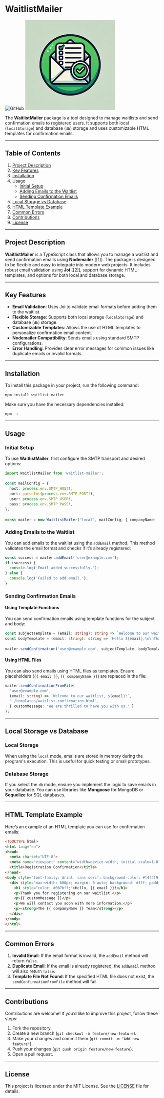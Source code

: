 # WaitlistMailer

![GitHub](https://img.shields.io/badge/license-MIT-blue.svg) <img title="" src="WaitlistMailer.webp" alt="Version" width="294" data-align="center">

The **WaitlistMailer** package is a tool designed to manage waitlists and send confirmation emails to registered users. It supports both local (`localStorage`) and database (`db`) storage and uses customizable HTML templates for confirmation emails.

---

## Table of Contents

1. [Project Description](#project-description)
2. [Key Features](#key-features)
3. [Installation](#installation)
4. [Usage](#usage)
   - [Initial Setup](#initial-setup)
   - [Adding Emails to the Waitlist](#adding-emails-to-the-waitlist)
   - [Sending Confirmation Emails](#sending-confirmation-emails)
5. [Local Storage vs Database](#local-storage-vs-database)
6. [HTML Template Example](#html-template-example)
7. [Common Errors](#common-errors)
8. [Contributions](#contributions)
9. [License](#license)

---

## Project Description

**WaitlistMailer** is a TypeScript class that allows you to manage a waitlist and send confirmation emails using **Nodemailer** [[1]]. The package is designed to be flexible and easy to integrate into modern web projects. It includes robust email validation using **Joi** [[2]], support for dynamic HTML templates, and options for both local and database storage.

---

## Key Features

- **Email Validation**: Uses Joi to validate email formats before adding them to the waitlist.
- **Flexible Storage**: Supports both local storage (`localStorage`) and database (`db`) storage.
- **Customizable Templates**: Allows the use of HTML templates to personalize confirmation email content.
- **Nodemailer Compatibility**: Sends emails using standard SMTP configurations.
- **Error Handling**: Provides clear error messages for common issues like duplicate emails or invalid formats.

---

## Installation

To install this package in your project, run the following command:

```bash
npm install waitlist-mailer
```

Make sure you have the necessary dependencies installed:

```bash
npm -i
```

---

## Usage

### Initial Setup

To use **WaitlistMailer**, first configure the SMTP transport and desired options:

```typescript
import WaitlistMailer from 'waitlist-mailer';

const mailConfig = {
  host: process.env.SMTP_HOST!,
  port: parseInt(process.env.SMTP_PORT!),
  user: process.env.SMTP_USER!,
  pass: process.env.SMTP_PASS!,
};

const mailer = new WaitlistMailer('local', mailConfig, { companyName: 'Your Company Name' });
```

### Adding Emails to the Waitlist

You can add emails to the waitlist using the `addEmail` method. This method validates the email format and checks if it’s already registered:

```typescript
const success = mailer.addEmail('user@example.com');
if (success) {
  console.log('Email added successfully.');
} else {
  console.log('Failed to add email.');
}
```

### Sending Confirmation Emails

#### Using Template Functions

You can send confirmation emails using template functions for the subject and body:

```typescript
const subjectTemplate = (email: string): string => `Welcome to our waitlist, ${email}!`;
const bodyTemplate = (email: string): string => `Hello ${email},\n\nThank you for registering on our waitlist.`;

mailer.sendConfirmation('user@example.com', subjectTemplate, bodyTemplate);
```

#### Using HTML Files

You can also send emails using HTML files as templates. Ensure placeholders (`{{ email }}`, `{{ companyName }}`) are replaced in the file:

```typescript
mailer.sendConfirmationFromFile(
  'user@example.com',
  (email: string) => `Welcome to our waitlist, ${email}!`,
  './templates/waitlist-confirmation.html',
  { customMessage: 'We are thrilled to have you with us.' }
);
```

---

## Local Storage vs Database

### Local Storage

When using the `local` mode, emails are stored in memory during the program's execution. This is useful for quick testing or small prototypes.

### Database Storage

If you select the `db` mode, ensure you implement the logic to save emails in your database. You can use libraries like **Mongoose** for MongoDB or **Sequelize** for SQL databases.

---

## HTML Template Example

Here’s an example of an HTML template you can use for confirmation emails:

```html
<!DOCTYPE html>
<html lang="en">
<head>
  <meta charset="UTF-8">
  <meta name="viewport" content="width=device-width, initial-scale=1.0">
  <title>Registration Confirmation</title>
</head>
<body style="font-family: Arial, sans-serif; background-color: #f4f4f9; color: #333; padding: 20px;">
  <div style="max-width: 600px; margin: 0 auto; background: #fff; padding: 20px; border-radius: 8px; box-shadow: 0 2px 4px rgba(0, 0, 0, 0.1);">
    <h1 style="color: #007bff;">Hello, {{ email }}!</h1>
    <p>Thank you for registering on our waitlist.</p>
    <p>{{ customMessage }}</p>
    <p>We will contact you soon with more information.</p>
    <p><strong>The {{ companyName }} Team</strong></p>
  </div>
</body>
</html>
```

---

## Common Errors

1. **Invalid Email**: If the email format is invalid, the `addEmail` method will return `false`.
2. **Duplicate Email**: If the email is already registered, the `addEmail` method will also return `false`.
3. **Template File Not Found**: If the specified HTML file does not exist, the `sendConfirmationFromFile` method will fail.

---

## Contributions

Contributions are welcome! If you’d like to improve this project, follow these steps:

1. Fork the repository.
2. Create a new branch (`git checkout -b feature/new-feature`).
3. Make your changes and commit them (`git commit -m "Add new feature"`).
4. Push your changes (`git push origin feature/new-feature`).
5. Open a pull request.

---

## License

This project is licensed under the MIT License. See the [LICENSE](LICENSE) file for details.
